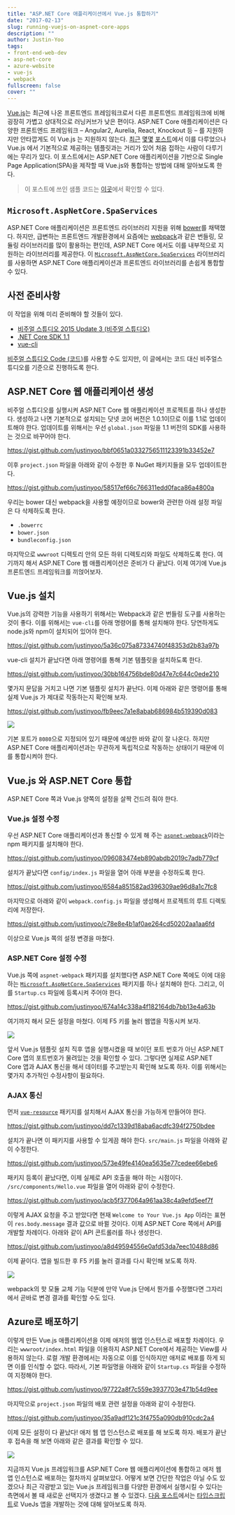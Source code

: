 ```yaml
---
title: "ASP.NET Core 애플리케이션에서 Vue.js 통합하기"
date: "2017-02-13"
slug: running-vuejs-on-aspnet-core-apps
description: ""
author: Justin-Yoo
tags:
- front-end-web-dev
- asp-net-core
- azure-website
- vue-js
- webpack
fullscreen: false
cover: ""
---
```


[Vue.js](https://vuejs.org)는 최근에 나온 프론트엔드 프레임워크로서 다른 프론트엔드 프레임워크에 비해 굉장히 가볍고 상대적으로 러닝커브가 낮은 편이다. ASP.NET Core 애플리케이션은 다양한 프론트엔드 프레임워크 – Angular2, Aurelia, React, Knockout 등 – 를 지원하지만 안타깝게도 이 Vue.js 는 지원하지 않는다. [최근](http://mgyongyosi.com/2016/Vuejs-server-side-rendering-with-aspnet-core/) [몇몇](https://blog.iridiumion.xyz/2016/12/asp-net-core-with-vue-js-webpack-and-hot-module-reloading-part-1/) [포스트](https://github.com/MarkPieszak/aspnetcore-Vue-starter)에서 이를 다루었으나 Vue.js 에서 기본적으로 제공하는 템플릿과는 거리가 있어 처음 접하는 사람이 다루기에는 무리가 있다. 이 포스트에서는 ASP.NET Core 애플리케이션을 기반으로 Single Page Application(SPA)을 제작할 때 Vue.js와 통합하는 방법에 대해 알아보도록 한다.

> 이 포스트에 쓰인 샘플 코드는 [이곳](https://github.com/devkimchi/Vue.js-with-ASP.NET-Core-Sample)에서 확인할 수 있다.

## `Microsoft.AspNetCore.SpaServices`

ASP.NET Core 애플리케이션은 프론트엔드 라이브러리 지원을 위해 [bower](https://bower.io/)를 채택했다. 하지만, 급변하는 프론트엔드 개발환경에서 요즘에는 [webpack](https://webpack.js.org/)과 같은 번들링, 모듈링 라이브러리를 많이 활용하는 편인데, ASP.NET Core 에서도 이를 내부적으로 지원하는 라이브러리를 제공한다. 이 [`Microsoft.AspNetCore.SpaServices`](http://www.nuget.org/packages/Microsoft.AspNetCore.SpaServices/) 라이브러리를 사용하면 ASP.NET Core 애플리케이션과 프론트엔드 라이브러리를 손쉽게 통합할 수 있다.

## 사전 준비사항

이 작업을 위해 미리 준비해야 할 것들이 있다.

- [비주얼 스튜디오 2015 Update 3 (비주얼 스튜디오)](https://www.visualstudio.com/downloads/)
- [.NET Core SDK 1.1](https://www.microsoft.com/net/download/core#/current)
- [vue-cli](https://www.npmjs.com/package/vue-cli)

[비주얼 스튜디오 Code (코드)](https://code.visualstudio.com/)를 사용할 수도 있지만, 이 글에서는 코드 대신 비주얼스튜디오를 기준으로 진행하도록 한다.

## ASP.NET Core 웹 애플리케이션 생성

비주얼 스튜디오를 실행시켜 ASP.NET Core 웹 애플리케이션 프로젝트를 하나 생성한다. 생성하고 나면 기본적으로 설치되는 닷넷 코어 버전은 1.0.1이므로 이를 1.1로 업데이트해야 한다. 업데이트를 위해서는 우선 `global.json` 파일을 1.1 버전의 SDK를 사용하는 것으로 바꾸어야 한다.

https://gist.github.com/justinyoo/bbf0651a0332756511123391b33452e7

이후 `project.json` 파일을 아래와 같이 수정한 후 NuGet 패키지들을 모두 업데이트한다.

https://gist.github.com/justinyoo/58517ef66c766311edd0faca86a4800a

우리는 bower 대신 webpack을 사용할 예정이므로 bower와 관련한 아래 설정 파일은 다 삭제하도록 한다.

- `.bowerrc`
- `bower.json`
- `bundleconfig.json`

마지막으로 `wwwroot` 디렉토리 안의 모든 하위 디렉토리와 파일도 삭제하도록 한다. 여기까지 해서 ASP.NET Core 웹 애플리케이션은 준비가 다 끝났다. 이제 여기에 Vue.js 프론트엔드 프레임워크를 끼얹어보자.

## Vue.js 설치

Vue.js의 강력한 기능을 사용하기 위해서는 Webpack과 같은 번들링 도구를 사용하는 것이 좋다. 이를 위해서는 `vue-cli`를 아래 명령어를 통해 설치해야 한다. 당연하게도 node.js와 npm이 설치되어 있어야 한다.

https://gist.github.com/justinyoo/5a36c075a87334740f48353d2b83a97b

vue-cli 설치가 끝났다면 아래 명령어를 통해 기본 템플릿을 설치하도록 한다.

https://gist.github.com/justinyoo/30bb164756bde80d47e7c644c0ede210

몇가지 문답을 거치고 나면 기본 템플릿 설치가 끝난다. 이제 아래와 같은 명령어를 통해 실제 Vue.js 가 제대로 작동하는지 확인해 보자.

https://gist.github.com/justinyoo/fb9eec7a1e8abab686984b519390d083

![](https://sa0blogs.blob.core.windows.net/aliencube/2017/02/vuejs-with-aspnet-core-01.png)

기본 포트가 `8080`으로 지정되어 있기 때문에 예상한 바와 같이 잘 나온다. 하지만 ASP.NET Core 애플리케이션과는 무관하게 독립적으로 작동하는 상태이기 때문에 이를 통합시켜야 한다.

## Vue.js 와 ASP.NET Core 통합

ASP.NET Core 쪽과 Vue.js 양쪽의 설정을 살짝 건드려 줘야 한다.

### Vue.js 설정 수정

우선 ASP.NET Core 애플리케이션과 통신할 수 있게 해 주는 [`aspnet-webpack`](https://www.npmjs.com/package/aspnet-webpack)이라는 npm 패키지를 설치해야 한다.

https://gist.github.com/justinyoo/096083474eb890abdb2019c7adb779cf

설치가 끝났다면 `config/index.js` 파일을 열어 아래 부분을 수정하도록 한다.

https://gist.github.com/justinyoo/6584a851582ad396309ae96d8a1c7fc8

마지막으로 아래와 같이 `webpack.config.js` 파일을 생성해서 프로젝트의 루트 디렉토리에 저장한다.

https://gist.github.com/justinyoo/c78e8e4b1af0ae264cd50202aa1aa6fd

이상으로 Vue.js 쪽의 설정 변경을 마쳤다.

### ASP.NET Core 설정 수정

Vue.js 쪽에 `aspnet-webpack` 패키지를 설치했다면 ASP.NET Core 쪽에도 이에 대응하는 [`Microsoft.AspNetCore.SpaServices`](http://www.nuget.org/packages/Microsoft.AspNetCore.SpaServices/) 패키지를 하나 설치해야 한다. 그리고, 이를 `Startup.cs` 파일에 등록시켜 주어야 한다.

https://gist.github.com/justinyoo/674a14c338a4f182164db7bb13e4a63b

여기까지 해서 모든 설정을 마쳤다. 이제 F5 키를 눌러 웹앱을 작동시켜 보자.

![](https://sa0blogs.blob.core.windows.net/aliencube/2017/02/vuejs-with-aspnet-core-02.png)

앞서 Vue.js 템플릿 설치 직후 앱을 실행시켰을 때 보이던 포트 번호가 아닌 ASP.NET Core 앱의 포트번호가 물려있는 것을 확인할 수 있다. 그렇다면 실제로 ASP.NET Core 앱과 AJAX 통신을 해서 데이터를 주고받는지 확인해 보도록 하자. 이를 위해서는 몇가지 추가적인 수정사항이 필요하다.

### AJAX 통신

먼저 [`vue-resource`](https://www.npmjs.com/package/vue-resource) 패키지를 설치해서 AJAX 통신을 가능하게 만들어야 한다.

https://gist.github.com/justinyoo/dd7c1339d18aba6acdfc394f2750bdee

설치가 끝나면 이 패키지를 사용할 수 있게끔 해야 한다. `src/main.js` 파일을 아래와 같이 수정한다.

https://gist.github.com/justinyoo/573e49fe4140ea5635e77cedee66ebe6

패키지 등록이 끝났다면, 이제 실제로 API 호출을 해야 하는 시점이다. `/src/components/Hello.vue` 파일을 열어 아래와 같이 수정한다.

https://gist.github.com/justinyoo/acb5f377064a961aa38c4a9efd5eef7f

이렇게 AJAX 요청을 주고 받았다면 현재 `Welcome to Your Vue.js App` 이라는 표현이 `res.body.message` 결과 값으로 바뀔 것이다. 이제 ASP.NET Core 쪽에서 API를 개발할 차례이다. 아래와 같이 API 콘트롤러를 하나 생성한다.

https://gist.github.com/justinyoo/a8d49594556e0afd53da7eec10488d86

이제 끝이다. 앱을 빌드한 후 F5 키를 눌러 결과를 다시 확인해 보도록 하자.

![](https://sa0blogs.blob.core.windows.net/aliencube/2017/02/vuejs-with-aspnet-core-03.png)

webpack의 핫 모듈 교체 기능 덕분에 만약 Vue.js 단에서 뭔가를 수정했다면 그자리에서 곧바로 변경 결과를 확인할 수도 있다.

## Azure로 배포하기

이렇게 만든 Vue.js 애플리케이션을 이제 애저의 웹앱 인스턴스로 배포할 차례이다. 우리는 `wwwroot/index.html` 파일을 이용하지 ASP.NET Core에서 제공하는 View를 사용하지 않는다. 로컬 개발 환경에서는 자동으로 이를 인식하지만 애저로 배포를 하게 되면 이를 인식할 수 없다. 따라서, 기본 파일명을 아래와 같이 `Startup.cs` 파일을 수정하여 지정해야 한다.

https://gist.github.com/justinyoo/97722a8f7c559e3937703e471b54d9ee

마지막으로 `project.json` 파일의 배포 관련 설정을 아래와 같이 수정한다.

https://gist.github.com/justinyoo/35a9adf121c3f4755a090db910cdc2a4

이제 모든 설정이 다 끝났다! 애저 웹 앱 인스턴스로 배포를 해 보도록 하자. 배포가 끝난 후 접속을 해 보면 아래와 같은 결과를 확인할 수 있다.

![](https://sa0blogs.blob.core.windows.net/aliencube/2017/02/vuejs-with-aspnet-core-04.png)

지금까지 Vue.js 프레임워크를 ASP.NET Core 웹 애플리케이션에 통합하고 애저 웹 앱 인스턴스로 배포하는 절차까지 살펴보았다. 어떻게 보면 간단한 작업은 아닐 수도 있겠으나 최근 각광받고 있는 Vue.js 프레임워크를 다양한 환경에서 실행시킬 수 있다는 측면에서 볼 때 새로운 선택지가 생겼다고 볼 수 있겠다. [다음 포스트](http://blog.aliencube.org/ko/2017/02/23/running-vuejs-with-typescript-on-aspnet-core-apps/)에서는 [타입스크립트](http://www.typescriptlang.org/)로 VueJs 앱을 개발하는 것에 대해 알아보도록 하자.
